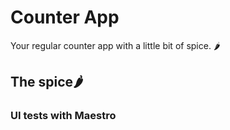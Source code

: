# Counter App

Your regular counter app with a little bit of spice. 🌶️

## The spice🌶️

### UI tests with Maestro